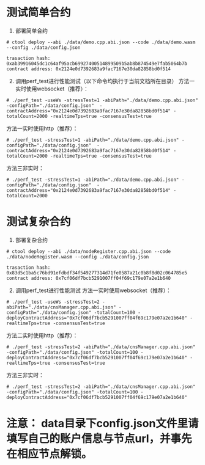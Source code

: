 # 测试简单合约

1. 部署简单合约
```shell
# ctool deploy --abi ./data/demo.cpp.abi.json --code ./data/demo.wasm --config ./data/config.json

trasaction hash: 0xab39916045dc1c64af95acb69927400514899509b5ab8b874549e7fab5064b7b
contract address: 0x2124e0d7392683a9fac7167e30da82858bd0f514
```

2. 调用perf_test进行性能测试（以下命令均执行于当前文档所在目录）
方法一实时使用websocket（推荐）：
```shell
# ./perf_test -useWs -stressTest=1 -abiPath="./data/demo.cpp.abi.json" -configPath="./data/config.json"  -contractAddress="0x2124e0d7392683a9fac7167e30da82858bd0f514" -totalCount=2000 -realtimeTps=true -consensusTest=true
```

方法一实时使用http（推荐）：
```shell
# ./perf_test -stressTest=1 -abiPath="./data/demo.cpp.abi.json" -configPath="./data/config.json"  -contractAddress="0x2124e0d7392683a9fac7167e30da82858bd0f514" -totalCount=2000 -realtimeTps=true -consensusTest=true
```

方法三非实时：
```shell
# ./perf_test -stressTest=1 -abiPath="./data/demo.cpp.abi.json" -configPath="./data/config.json"  -contractAddress="0x2124e0d7392683a9fac7167e30da82858bd0f514" -totalCount=2000
```


# 测试复杂合约

1. 部署复杂合约
```shell
# ctool deploy --abi ./data/nodeRegister.cpp.abi.json --code ./data/nodeRegister.wasm --config ./data/config.json

trasaction hash: 0x83d5c1ba5c76bd91efdbdf34f549277314d71fe0587a21c0b8f8d02c064785e5
contract address: 0x7cf06df7bcb5291007ff04f69c179e07a2e1b640
```

2. 调用perf_test进行性能测试
方法一实时使用websocket（推荐）：
```shell
# ./perf_test -useWs -stressTest=2 -abiPath="./data/cnsManager.cpp.abi.json" -configPath="./data/config.json" -totalCount=100 -deployContractAddress="0x7cf06df7bcb5291007ff04f69c179e07a2e1b640" -realtimeTps=true -consensusTest=true
```

方法二实时使用http（推荐）：
```shell
# ./perf_test -stressTest=2 -abiPath="./data/cnsManager.cpp.abi.json" -configPath="./data/config.json" -totalCount=100 -deployContractAddress="0x7cf06df7bcb5291007ff04f69c179e07a2e1b640" -realtimeTps=true -consensusTest=true
```

方法三非实时：
```shell
# ./perf_test -stressTest=2 -abiPath="./data/cnsManager.cpp.abi.json" -configPath="./data/config.json" -totalCount=100 -deployContractAddress="0x7cf06df7bcb5291007ff04f69c179e07a2e1b640"
```

# 注意： data目录下config.json文件里请填写自己的账户信息与节点url，并事先在相应节点解锁。